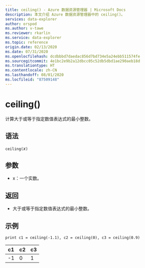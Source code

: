 ```yaml
---
title: ceiling() - Azure 数据资源管理器 | Microsoft Docs
description: 本文介绍 Azure 数据资源管理器中的 ceiling()。
services: data-explorer
author: orspod
ms.author: v-tawe
ms.reviewer: rkarlin
ms.service: data-explorer
ms.topic: reference
origin.date: 02/13/2020
ms.date: 07/31/2020
ms.openlocfilehash: dcdbbbd7daedac856d7bd734e5a24ebb511574fe
ms.sourcegitcommit: 4e1bc2e9b2a12dbcc05c52db5dbd1ae290aeb18d
ms.translationtype: HT
ms.contentlocale: zh-CN
ms.lasthandoff: 08/01/2020
ms.locfileid: "87509148"
---
```

# <a name="ceiling"></a>ceiling()

计算大于或等于指定数值表达式的最小整数。

## <a name="syntax"></a>语法

`ceiling(`*x*`)`

## <a name="arguments"></a>参数

* x：一个实数。

## <a name="returns"></a>返回

* 大于或等于指定数值表达式的最小整数。 

## <a name="examples"></a>示例

```kusto
print c1 = ceiling(-1.1), c2 = ceiling(0), c3 = ceiling(0.9)
```

|c1|c2|c3|
|---|---|---|
|-1|0|1|